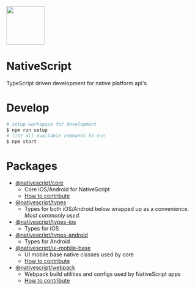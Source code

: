 <img src="https://raw.githubusercontent.com/nstudio/nativescript/master/tools/graphics/nativescript-v8-logo-cropped.png?token=AADPTY7GXDQOQZXOMXRAWIC6YGI4A" width="100" />

# NativeScript

TypeScript driven development for native platform api's.

# Develop

```bash
# setup workspace for development
$ npm run setup
# list all available commands to run
$ npm start
```

# Packages

* [@nativescript/core]()
  * Core iOS/Android for NativeScript
  * [How to contribute]()
* [@nativescript/types]()
  * Types for both iOS/Android below wrapped up as a convenience. *Most commonly used.*
* [@nativescript/types-ios]()
  * Types for iOS
* [@nativescript/types-android]()
  * Types for Android
* [@nativescript/ui-mobile-base]()
  * UI mobile base native classes used by core
  * [How to contribute]()
* [@nativescript/webpack]()
  * Webpack build utilities and configs used by NativeScript apps
  * [How to contribute]()
